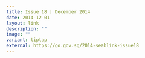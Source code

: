 ```yaml
---
title: Issue 18 | December 2014
date: 2014-12-01
layout: link
description: ""
image: ""
variant: tiptap
external: https://go.gov.sg/2014-seablink-issue18
---
```

